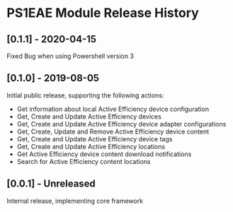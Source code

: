 ﻿# PS1EAE Module Release History

## [0.1.1] - 2020-04-15

Fixed Bug when using Powershell version 3

## [0.1.0] - 2019-08-05

Initial public release, supporting the following actions:

- Get information about local Active Efficiency device configuration
- Get, Create and Update Active Efficiency devices
- Get, Create and Update Active Efficiency device adapter configurations
- Get, Create, Update and Remove Active Efficiency device content
- Get, Create and Update Active Efficiency device tags
- Get, Create and Update Active Efficiency locations
- Get Active Efficiency device content download notifications
- Search for Active Efficiency content locations

## [0.0.1] - Unreleased

Internal release, implementing core framework

